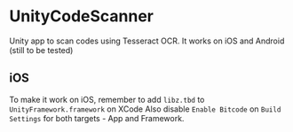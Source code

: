 # UnityCodeScanner
Unity app to scan codes using Tesseract OCR.
It works on iOS and Android (still to be tested)


## iOS
To make it work on iOS, remember to add `libz.tbd` to `UnityFramework.framework` on XCode
Also disable `Enable Bitcode` on `Build Settings` for both targets - App and Framework.
